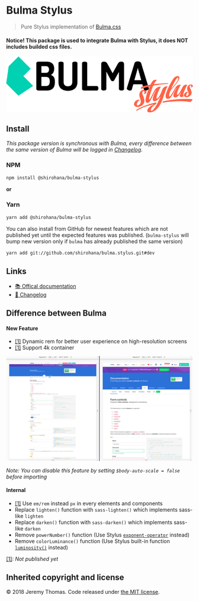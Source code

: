# Bulma Stylus

> Pure Stylus implementation of [Bulma.css](https://github.com/jgthms/bulma)

#### Notice! This package is used to integrate Bulma with Stylus, it does NOT includes builded css files.

![Bulma-Stylus banner](docs/images/bulma-stylus-banner.png)

## Install

_This package version is synchronous with Bulma, every difference between the same version of Bulma
will be logged in [Changelog](CHANGELOG.md)._

### NPM

```sh
npm install @shirohana/bulma-stylus
```

__or__

### Yarn

```sh
yarn add @shirohana/bulma-stylus
```

You can also install from GitHub for newest features which are not published yet until the expected
features was published. (`bulma-stylus` will bump new version only if `bulma` has already published
the same version)

```sh
yarn add git://github.com/shirohana/bulma.stylus.git#dev
```

## Links

- [📚 Offical documentation](https://bulma.io/documentation/overview/start)
- [📜 Changelog](CHANGELOG.md)

## Difference between Bulma

#### New Feature
- [\[1\]](#note1) Dynamic rem for better user experience on high-resolution screens
- [\[1\]](#note1) Support 4k container

[![high resolution comparation](docs/images/responsiveness-compare.png)](https://raw.githubusercontent.com/shirohana/bulma.stylus/dev/docs/images/responsiveness-compare.png)

_Note: You can disable this feature by setting `$body-auto-scale = false` before importing_

#### Internal
- [\[1\]](#note1) Use `em/rem` instead `px` in every elements and components
- Replace `lighten()` function with `sass-lighten()` which implements sass-like `lighten`
- Replace `darken()` function with `sass-darken()` which implements sass-like `darken`
- Remove `powerNumber()` function (Use Stylus [`exponent-operator`][stylus-operator-exponent] instead)
- Remove `colorLuminance()` function (Use Stylus built-in function [`luminosity()`][stylus-bifs-luminosity] instead)

<a id="note1" href="#note1">[1]</a>: _Not published yet_

[stylus-operator-exponent]: http://stylus-lang.com/docs/operators.html#exponent-
[stylus-bifs-luminosity]: http://stylus-lang.com/docs/bifs.html#luminositycolor

## Inherited copyright and license

© 2018 Jeremy Thomas. Code released under [the MIT license](https://github.com/jgthms/bulma/blob/master/LICENSE).
